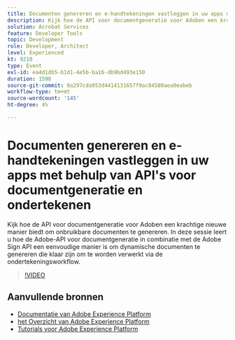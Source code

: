 ```yaml
---
title: Documenten genereren en e-handtekeningen vastleggen in uw apps met behulp van API's voor documentgeneratie en ondertekenen
description: Kijk hoe de API voor documentgeneratie voor Adoben een krachtige nieuwe manier biedt om onbruikbare documenten te genereren. In deze sessie leert u hoe de Adobe-API voor documentgeneratie in combinatie met de Adobe Sign API een eenvoudige manier is om dynamische documenten te genereren die klaar zijn om te worden verwerkt via de ondertekeningsworkflow.
solution: Acrobat Services
feature: Developer Tools
topic: Development
role: Developer, Architect
level: Experienced
kt: 9210
type: Event
exl-id: ea4d1db5-b1d1-4e5b-ba16-db9bd493e150
duration: 1598
source-git-commit: 9a297cda953d4414131657f9ac84580aea0eabeb
workflow-type: tm+mt
source-wordcount: '145'
ht-degree: 4%

---
```


# Documenten genereren en e-handtekeningen vastleggen in uw apps met behulp van API&#39;s voor documentgeneratie en ondertekenen

Kijk hoe de API voor documentgeneratie voor Adoben een krachtige nieuwe manier biedt om onbruikbare documenten te genereren. In deze sessie leert u hoe de Adobe-API voor documentgeneratie in combinatie met de Adobe Sign API een eenvoudige manier is om dynamische documenten te genereren die klaar zijn om te worden verwerkt via de ondertekeningsworkflow.

>[!VIDEO](https://video.tv.adobe.com/v/338094/?quality=12&learn=on&hidetitle=true)

## Aanvullende bronnen

- [ Documentatie van Adobe Experience Platform ](https://experienceleague.adobe.com/docs/experience-platform.html)
- [ het Overzicht van Adobe Experience Platform ](https://experienceleague.adobe.com/docs/experience-platform/landing/home.html)
- [Tutorials voor Adobe Experience Platform](https://experienceleague.adobe.com/docs/platform-learn/tutorials/overview.html?lang=nl)
